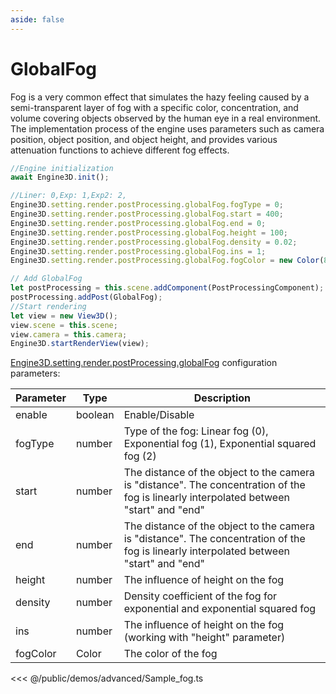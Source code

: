 ```yaml
---
aside: false
---
```

# GlobalFog
Fog is a very common effect that simulates the hazy feeling caused by a semi-transparent layer of fog with a specific color, concentration, and volume covering objects observed by the human eye in a real environment. The implementation process of the engine uses parameters such as camera position, object position, and object height, and provides various attenuation functions to achieve different fog effects.
```ts
//Engine initialization
await Engine3D.init();

//Liner: 0,Exp: 1,Exp2: 2,
Engine3D.setting.render.postProcessing.globalFog.fogType = 0;
Engine3D.setting.render.postProcessing.globalFog.start = 400;
Engine3D.setting.render.postProcessing.globalFog.end = 0;
Engine3D.setting.render.postProcessing.globalFog.height = 100;
Engine3D.setting.render.postProcessing.globalFog.density = 0.02;
Engine3D.setting.render.postProcessing.globalFog.ins = 1;
Engine3D.setting.render.postProcessing.globalFog.fogColor = new Color(84,90,239,255);

// Add GlobalFog
let postProcessing = this.scene.addComponent(PostProcessingComponent);
postProcessing.addPost(GlobalFog);
//Start rendering
let view = new View3D();
view.scene = this.scene;
view.camera = this.camera;
Engine3D.startRenderView(view);
```

[Engine3D.setting.render.postProcessing.globalFog](../../api/types/GlobalFogSetting.md) configuration parameters:

| Parameter | Type | Description |
| --- | --- | --- |
| enable | boolean | Enable/Disable|
| fogType | number | Type of the fog: Linear fog (0), Exponential fog (1), Exponential squared fog (2)|
| start | number |  The distance of the object to the camera is "distance". The concentration of the fog is linearly interpolated between "start" and "end" |
| end | number |  The distance of the object to the camera is "distance". The concentration of the fog is linearly interpolated between "start" and "end" |
| height | number |  The influence of height on the fog|
| density | number | Density coefficient of the fog for exponential and exponential squared fog |
| ins | number |The influence of height on the fog (working with "height" parameter) |
| fogColor | Color | The color of the fog |

<Demo src="/demos/advanced/Sample_fog.ts"></Demo>

<<< @/public/demos/advanced/Sample_fog.ts